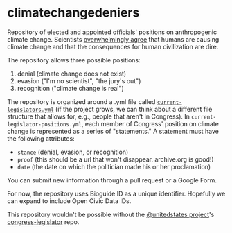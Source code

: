 climatechangedeniers
====================

Repository of elected and appointed officials' positions on anthropogenic climate change. Scientists [overwhelmingly agree](http://en.wikipedia.org/wiki/Scientific_opinion_on_climate_change) that humans are causing climate change and that the consequences for human civilization are dire.

The repository allows three possible positions:

1. denial (climate change does not exist)
2. evasion ("I'm no scientist", "the jury's out")
3. recognition ("climate change is real")

The repository is organized around a .yml file called [`current-legislators.yml`](https://github.com/elbosque/climatechangedeniers/blob/master/current-legislator-positions.yml) (if the project grows, we can think about a different file structure that allows for, e.g., people that aren't in Congress). In `current-legislator-positions.yml`, each member of Congress' position on climate change is represented as a series of "statements." A statement must have the following attributes:

* `stance` (denial, evasion, or recognition)
* `proof` (this should be a url that won't disappear. archive.org is good!)
* `date` (the date on which the politician made his or her proclamation)

You can submit new information through a pull request or a Google Form.

For now, the repository uses Bioguide ID as a unique identifier. Hopefully we can expand to include Open Civic Data IDs.

This repository wouldn't be possible without the [@unitedstates project](http://www.theunitedstates.io)'s [congress-legislator](https://github.com/unitedstates/congress-legislators) repo.

